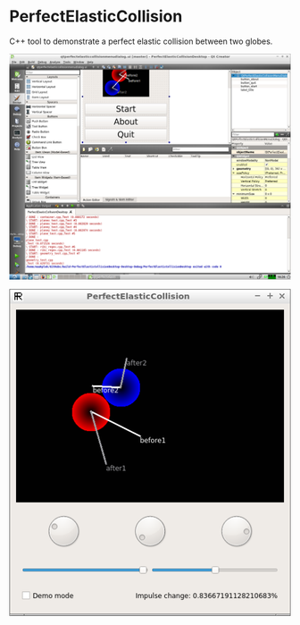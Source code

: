 # PerfectElasticCollision

C++ tool to demonstrate a perfect elastic collision between two globes.

![Menu screen v2.0](Screenshots/PerfectElasticCollisionMenu_2_0.png)

![Main screen v2.0](Screenshots/PerfectElasticCollision_2_0.png)